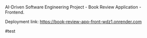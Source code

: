AI-Driven Software Engineering Project - Book Review Application - Frontend.

Deployment link: https://book-review-app-front-wdz1.onrender.com

#test